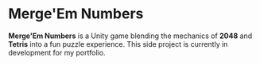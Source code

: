 # Merge'Em Numbers

**Merge'Em Numbers** is a Unity game blending the mechanics of **2048** and **Tetris** into a fun puzzle experience. This side project is currently in development for my portfolio.

